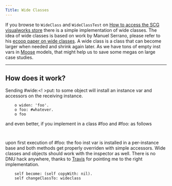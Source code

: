 ```yaml
---
Title: Wide Classes
---
```


If you browse to <code>WideClass</code> and <code>WideClassTest</code> on [How to access the SCG visualworks store](%base_url%/wiki/howtos/howtoaccessscgstore) there is a simple implementation of wide classes. The idea of wide classes is based on work by Manuel Serrano, please refer to his [ecoop paper on wide classes](http://www.iam.unibe.ch/~scg/cgi-bin/scgbib.cgi/abstract=yes?Serr99a). A wide class is a class that can become larger when needed and shrink again later. As we have tons of empty inst vars in [Moose](http://moose.unibe.ch) models, that might help us to save some megas on large case studies.


---

## How does it work?

Sending #wide:<! >put: to some object will install an instance var and accessors on the receiving instance.

```	o := Object new.
	o widen: 'foo'.
	o foo: #whatever.
	o foo 
```

and even better, if you implement in a class #foo and #foo: as follows

```	foo ^nil
```

```	foo: arg self wide: #foo put: arg
```

upon first execution of #foo: the foo inst var is installed in a per-instance base and both methods get properly overriden with simple accessors. Wide classes and objects should work with the inspector as well. There is no DNU hack anywhere, thanks to [Travis](http://www.cincomsmalltalk.com/userblogs/travis/blogView) for pointing me to the right implementation.

```	self changeClassTo: Array.
	self become: (self copyWith: nil).
	self changeClassTo: wideclass
```
